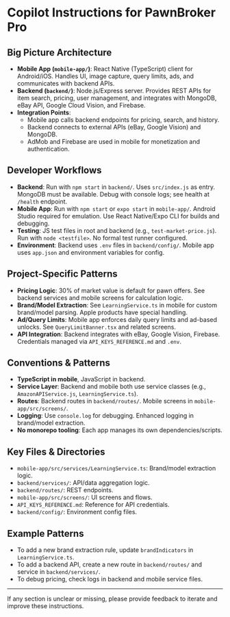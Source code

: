 # Copilot Instructions for PawnBroker Pro

## Big Picture Architecture
- **Mobile App (`mobile-app/`)**: React Native (TypeScript) client for Android/iOS. Handles UI, image capture, query limits, ads, and communicates with backend APIs.
- **Backend (`backend/`)**: Node.js/Express server. Provides REST APIs for item search, pricing, user management, and integrates with MongoDB, eBay API, Google Cloud Vision, and Firebase.
- **Integration Points**:
  - Mobile app calls backend endpoints for pricing, search, and history.
  - Backend connects to external APIs (eBay, Google Vision) and MongoDB.
  - AdMob and Firebase are used in mobile for monetization and authentication.

## Developer Workflows
- **Backend**: Run with `npm start` in `backend/`. Uses `src/index.js` as entry. MongoDB must be available. Debug with console logs; see health at `/health` endpoint.
- **Mobile App**: Run with `npm start` or `expo start` in `mobile-app/`. Android Studio required for emulation. Use React Native/Expo CLI for builds and debugging.
- **Testing**: JS test files in root and backend (e.g., `test-market-price.js`). Run with `node <testfile>`. No formal test runner configured.
- **Environment**: Backend uses `.env` files in `backend/config/`. Mobile app uses `app.json` and environment variables for config.

## Project-Specific Patterns
- **Pricing Logic**: 30% of market value is default for pawn offers. See backend services and mobile screens for calculation logic.
- **Brand/Model Extraction**: See `LearningService.ts` in mobile for custom brand/model parsing. Apple products have special handling.
- **Ad/Query Limits**: Mobile app enforces daily query limits and ad-based unlocks. See `QueryLimitBanner.tsx` and related screens.
- **API Integration**: Backend integrates with eBay, Google Vision, Firebase. Credentials managed via `API_KEYS_REFERENCE.md` and `.env`.

## Conventions & Patterns
- **TypeScript in mobile**, JavaScript in backend.
- **Service Layer**: Backend and mobile both use service classes (e.g., `AmazonAPIService.js`, `LearningService.ts`).
- **Routes**: Backend routes in `backend/routes/`. Mobile screens in `mobile-app/src/screens/`.
- **Logging**: Use `console.log` for debugging. Enhanced logging in brand/model extraction.
- **No monorepo tooling**: Each app manages its own dependencies/scripts.

## Key Files & Directories
- `mobile-app/src/services/LearningService.ts`: Brand/model extraction logic.
- `backend/services/`: API/data aggregation logic.
- `backend/routes/`: REST endpoints.
- `mobile-app/src/screens/`: UI screens and flows.
- `API_KEYS_REFERENCE.md`: Reference for API credentials.
- `backend/config/`: Environment config files.

## Example Patterns
- To add a new brand extraction rule, update `brandIndicators` in `LearningService.ts`.
- To add a backend API, create a new route in `backend/routes/` and service in `backend/services/`.
- To debug pricing, check logs in backend and mobile service files.

---
If any section is unclear or missing, please provide feedback to iterate and improve these instructions.
